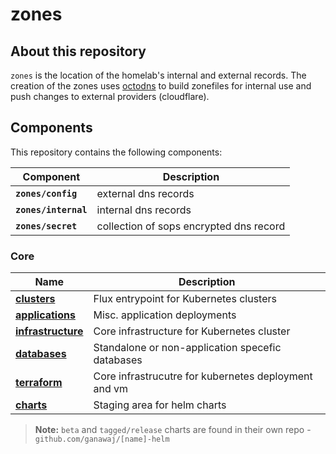 # zones

## About this repository

`zones` is the location of the homelab's internal and external records. The creation of the zones uses
[octodns](https://github.com/octodns/octodns) to build zonefiles for internal use and push changes to
external providers (cloudflare).

## Components

This repository contains the following components:

| **Component**        | **Description**                         |
| -------------------- | --------------------------------------- |
| **`zones/config`**   | external dns records                    |
| **`zones/internal`** | internal dns records                    |
| **`zones/secret`**   | collection of sops encrypted dns record |

### Core

| **Name**                                                                                 | **Description**                                      |
| ---------------------------------------------------------------------------------------- | ---------------------------------------------------- |
| [**clusters**](https://github.com/ministryofjustice/cloud-platform)                      | Flux entrypoint for Kubernetes clusters              |
| [**applications**](https://github.com/ministryofjustice/cloud-platform-environments)     | Misc. application deployments                        |
| [**infrastructure**](https://github.com/ministryofjustice/cloud-platform-infrastructure) | Core infrastructure for Kubernetes cluster           |
| [**databases**](https://github.com/ministryofjustice/cloud-platform-infrastructure)      | Standalone or non-application specefic databases     |
| [**terraform**](https://github.com/ministryofjustice/cloud-platform-user-guide)          | Core infrastrucutre for kubernetes deployment and vm |
| [**charts**](https://github.com/ministryofjustice/cloud-platform-user-guide)             | Staging area for helm charts                         |

> **Note:** `beta` and `tagged/release` charts are found in their own repo - `github.com/ganawaj/[name]-helm`
